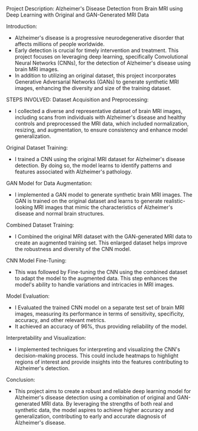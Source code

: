 Project Description: Alzheimer's Disease Detection from Brain MRI using Deep Learning with Original and GAN-Generated MRI Data

Introduction:
- Alzheimer's disease is a progressive neurodegenerative disorder that affects millions of people worldwide.
- Early detection is crucial for timely intervention and treatment. This project focuses on leveraging deep learning, specifically Convolutional Neural Networks (CNNs), for the detection of Alzheimer's disease using brain MRI images.
- In addition to utilizing an original dataset, this project incorporates Generative Adversarial Networks (GANs) to generate synthetic MRI images, enhancing the diversity and size of the training dataset.

STEPS INVOLVED:
Dataset Acquisition and Preprocessing:
- I collected a diverse and representative dataset of brain MRI images, including scans from individuals with Alzheimer's disease and healthy controls and preprocessed the MRI data, which included normalization, resizing, and augmentation, to ensure consistency and enhance model generalization.

Original Dataset Training:
- I trained a CNN using the original MRI dataset for Alzheimer's disease detection. By doing so, the model learns to identify patterns and features associated with Alzheimer's pathology.
  
GAN Model for Data Augmentation:
- I implemented a GAN model to generate synthetic brain MRI images. The GAN is trained on the original dataset and learns to generate realistic-looking MRI images that mimic the characteristics of Alzheimer's disease and normal brain structures.

Combined Dataset Training:
- I Combined the original MRI dataset with the GAN-generated MRI data to create an augmented training set. This enlarged dataset helps improve the robustness and diversity of the CNN model.
  
CNN Model Fine-Tuning:
- This was followed by Fine-tuning the CNN using the combined dataset to adapt the model to the augmented data. This step enhances the model's ability to handle variations and intricacies in MRI images.
  
Model Evaluation:
- I Evaluated the trained CNN model on a separate test set of brain MRI images, measuring its performance in terms of sensitivity, specificity, accuracy, and other relevant metrics.
- It achieved an accuracy of 96%, thus providing reliability of the model.
  
Interpretability and Visualization:
- I implemented techniques for interpreting and visualizing the CNN's decision-making process. This could include heatmaps to highlight regions of interest and provide insights into the features contributing to Alzheimer's detection.
  
Conclusion:
- This project aims to create a robust and reliable deep learning model for Alzheimer's disease detection using a combination of original and GAN-generated MRI data. By leveraging the strengths of both real and synthetic data, the model aspires to achieve higher accuracy and generalization, contributing to early and accurate diagnosis of Alzheimer's disease.




